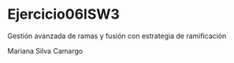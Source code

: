 # Ejercicio06ISW3
 Gestión avanzada de ramas y fusión con estrategia de ramificación

 Mariana Silva Camargo
